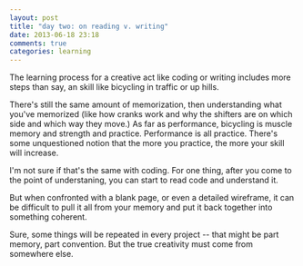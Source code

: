 ```yaml
---
layout: post
title: "day two: on reading v. writing"
date: 2013-06-18 23:18
comments: true
categories: learning
---
```

The learning process for a creative act like coding or writing includes more steps than say, an skill like bicycling in traffic or up hills.

There's still the same amount of memorization, then understanding what you've memorized (like how cranks work and why the shifters are on which side and which way they move.) As far as performance, bicycling is muscle memory and strength and practice. Performance is all practice. There's some unquestioned notion that the more you practice, the more your skill will increase.

I'm not sure if that's the same with coding. For one thing, after you come to the point of understaning, you can start to read code and understand it.

But when confronted with a blank page, or even a detailed wireframe, it can be difficult to pull it all from your memory and put it back together into something coherent.

Sure, some things will be repeated in every project -- that might be part memory, part convention. But the true creativity must come from somewhere else. 

